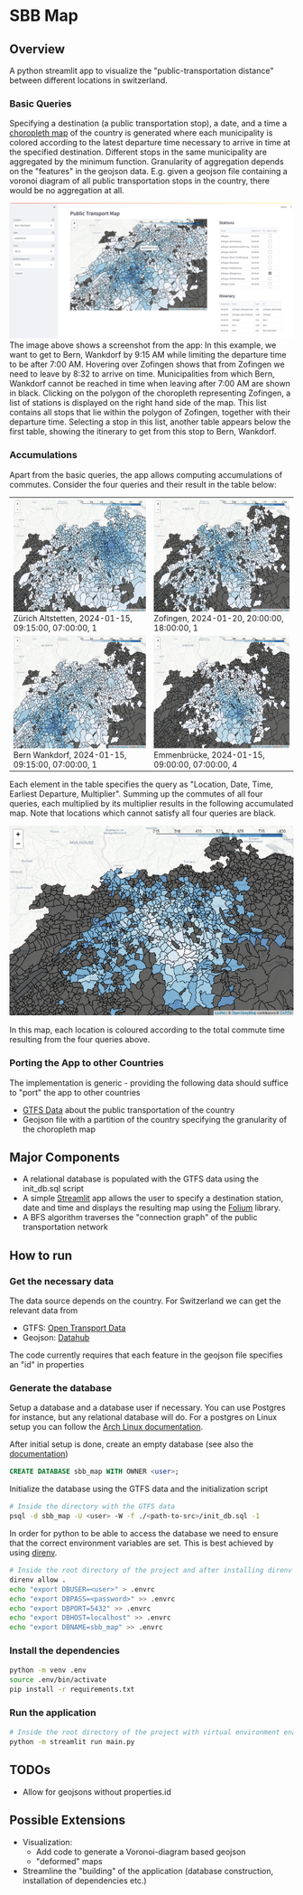 

# SBB Map

## Overview

A python streamlit app to visualize the "public-transportation distance" between different locations in switzerland.

### Basic Queries
Specifying a destination (a public transportation stop), a date, and a time a [choropleth map](https://datavizcatalogue.com/methods/choropleth.html) of the country is generated where each municipality is colored according to the latest departure time necessary to arrive in time at the specified destination.
Different stops in the same municipality are aggregated by the minimum function.
Granularity of aggregation depends on the "features" in the geojson data. E.g. given a geojson file containing a voronoi diagram of all public transportation stops in the country, there would be no aggregation at all.


![Example](/images/screenshot_21_jan_wankdorf.png)
The image above shows a screenshot from the app: In this example, we want to get to Bern, Wankdorf by 9:15 AM while limiting the departure time to be after 7:00 AM. Hovering over Zofingen shows that from Zofingen we need to leave by 8:32 to arrive on time. Municipalities from which Bern, Wankdorf cannot be reached in time when leaving after 7:00 AM are shown in black. Clicking on the polygon of the choropleth representing Zofingen, a list of stations is displayed on the right hand side of the map. This list contains all stops that lie within the polygon of Zofingen, together with their departure time. Selecting a stop in this list, another table appears below the first table, showing the itinerary to get from this stop to Bern, Wankdorf.

### Accumulations
Apart from the basic queries, the app allows computing accumulations of commutes.
Consider the four queries and their result in the table below:

<table>
  <tr>
    <td> 
      <img src="/images/accum_altstetten.png" alt="Screenshot" style="height: 200px; width:350px;"/> 
      <br/>
      <span> Zürich Altstetten,	2024-01-15,	09:15:00,	07:00:00, 1 </span>
    </td>
    <td> 
      <img src="/images/accum_zofingen.png" alt="Screenshot" style="height: 200px; width:350px;"/> 
      <br/>
      <span> Zofingen,	2024-01-20,	20:00:00,	18:00:00, 1 </span>
    </td>
  </tr>
  <tr>
    <td> 
      <img src="/images/accum_wankdorf.png" alt="Screenshot" style="height: 200px; width:350px;"/> 
      <br/>
      <span> Bern Wankdorf,	2024-01-15,	09:15:00,	07:00:00, 1 </span>
    </td>
    <td> 
      <img src="/images/accum_emmenbruecke.png" alt="Screenshot" style="height: 200px; width:350px;"/> 
      <br/>
      <span> Emmenbrücke,	2024-01-15,	09:00:00,	07:00:00, 4 </span>
    </td>
  </tr>
</table>

Each element in the table specifies the query as "Location, Date, Time, Earliest Departure, Multiplier".
Summing up the commutes of all four queries, each multiplied by its multiplier results in the following accumulated map.
Note that locations which cannot satisfy all four queries are black.

![Example](/images/accum.png)

In this map, each location is coloured according to the total commute time resulting from the four queries above.

### Porting the App to other Countries

The implementation is generic - providing the following data should suffice to "port" the app to other countries
- [GTFS Data](https://developers.google.com/transit/gtfs/reference) about the public transportation of the country
- Geojson file with a partition of the country specifying the granularity of the choropleth map


## Major Components

- A relational database is populated with the GTFS data using the init_db.sql script
- A simple [Streamlit](https://streamlit.io/) app allows the user to specify a destination station, date and time and displays the resulting map using the [Folium](https://python-visualization.github.io/folium/latest/) library.
- A BFS algorithm traverses the "connection graph" of the public transportation network



## How to run

### Get the necessary data

The data source depends on the country. For Switzerland we can get the relevant data from
- GTFS: [Open Transport Data](https://opentransportdata.swiss/dataset)
- Geojson: [Datahub](https://datahub.io/cividi/ch-municipalities)

The code currently requires that each feature in the geojson file specifies an "id" in properties

### Generate the database

Setup a database and a database user if necessary. 
You can use Postgres for instance, but any relational database will do. 
For a postgres on Linux setup you can follow the [Arch Linux documentation](https://wiki.archlinux.org/title/PostgreSQL).

After initial setup is done, create an empty database (see also the [documentation](https://www.postgresql.org/docs/current/sql-createdatabase.html))

```sql
CREATE DATABASE sbb_map WITH OWNER <user>;
```

Initialize the database using the GTFS data and the initialization script

```bash
# Inside the directory with the GTFS data
psql -d sbb_map -U <user> -W -f ./<path-to-src>/init_db.sql -1
```

In order for python to be able to access the database we need to ensure that the correct environment variables are set. This is best achieved by using [direnv](https://direnv.net/).

```bash
# Inside the root directory of the project and after installing direnv
direnv allow .
echo "export DBUSER=<user>" > .envrc
echo "export DBPASS=<password>" >> .envrc
echo "export DBPORT=5432" >> .envrc
echo "export DBHOST=localhost" >> .envrc
echo "export DBNAME=sbb_map" >> .envrc
```

### Install the dependencies

```bash
python -m venv .env
source .env/bin/activate
pip install -r requirements.txt
```

### Run the application

```bash
# Inside the root directory of the project with virtual environment enabled
python -m streamlit run main.py
```


## TODOs
- Allow for geojsons without properties.id
  

## Possible Extensions

- Visualization:
  - Add code to generate a Voronoi-diagram based geojson
  - "deformed" maps
- Streamline the "building" of the application (database construction, installation of dependencies etc.)
